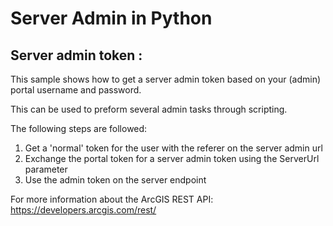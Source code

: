 # Server Admin in  Python

## Server admin token :
This sample shows how to get a server admin token based on your (admin) portal username and password.

This can be used to preform several admin tasks through scripting.

The following steps are followed:

1. Get a 'normal' token for the user with the referer on the server admin url
2. Exchange the portal token for a server admin token using the ServerUrl parameter
3. Use the admin token on the server endpoint


For more information about the ArcGIS REST API: https://developers.arcgis.com/rest/
